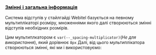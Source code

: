 ### [Змінні і загальна інформація](#general)

Система відступів у стайлгайді Webitel базується на певному мультиплікаторі розміру,
множеннями якого далі створюються змінні відступів необхідних розмірів.

Цим мультиплкатором є <code>var(--_spacing-multiplicator)</code>(<i>Не для використання</i>),
який дорівнює <code>8px</code>
Далі, від цього мультиплікатора створюються змінні, які ми і використовуємо:

